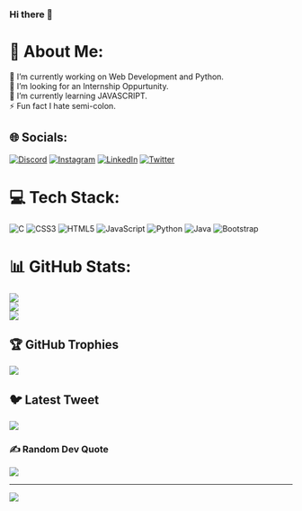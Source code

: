 ### Hi there 👋
# 💫 About Me:
🔭 I’m currently working on  Web Development and Python.<br>👯 I’m looking for an Internship Oppurtunity.<br>🌱 I’m currently learning JAVASCRIPT.<br>⚡ Fun fact I hate semi-colon.


## 🌐 Socials:
[![Discord](https://img.shields.io/badge/Discord-%237289DA.svg?logo=discord&logoColor=white)](https://discord.gg/4896) [![Instagram](https://img.shields.io/badge/Instagram-%23E4405F.svg?logo=Instagram&logoColor=white)](https://www.instagram.com/meet.punmiya/) [![LinkedIn](https://img.shields.io/badge/LinkedIn-%230077B5.svg?logo=linkedin&logoColor=white)](https://www.linkedin.com/in/meet-jain-198910207/) [![Twitter](https://img.shields.io/badge/Twitter-%231DA1F2.svg?logo=Twitter&logoColor=white)](https://twitter.com/Meet_Punmiya) 

# 💻 Tech Stack:  
![C](https://img.shields.io/badge/c-%2300599C.svg?style=flat&logo=c&logoColor=white) ![CSS3](https://img.shields.io/badge/css3-%231572B6.svg?style=flat&logo=css3&logoColor=white) ![HTML5](https://img.shields.io/badge/html5-%23E34F26.svg?style=flat&logo=html5&logoColor=white) ![JavaScript](https://img.shields.io/badge/javascript-%23323330.svg?style=flat&logo=javascript&logoColor=%23F7DF1E) ![Python](https://img.shields.io/badge/python-3670A0?style=flat&logo=python&logoColor=ffdd54) ![Java](https://img.shields.io/badge/java-%23ED8B00.svg?style=flat&logo=java&logoColor=white) ![Bootstrap](https://img.shields.io/badge/bootstrap-%23563D7C.svg?style=flat&logo=bootstrap&logoColor=white)
# 📊 GitHub Stats:
![](https://github-readme-stats.vercel.app/api?username=meetpunmiya&theme=monokai&hide_border=false&include_all_commits=true&count_private=true)<br/>
![](https://github-readme-streak-stats.herokuapp.com/?user=meetpunmiya&theme=monokai&hide_border=false)<br/>
![](https://github-readme-stats.vercel.app/api/top-langs/?username=meetpunmiya&theme=monokai&hide_border=false&include_all_commits=true&count_private=true&layout=compact)

## 🏆 GitHub Trophies
![](https://github-profile-trophy.vercel.app/?username=meetpunmiya&theme=monokai&no-frame=false&no-bg=false&margin-w=4)

## 🐦 Latest Tweet
[![](https://gtce.itsvg.in/api?username=Meet_Punmiya)](https://github.com/VishwaGauravIn/github-twitter-card-embed)

### ✍ Random Dev Quote
![](https://quotes-github-readme.vercel.app/api?type=horizontal&theme=tokyonight)

---
[![](https://visitcount.itsvg.in/api?id=vikkkas&icon=0&color=0)](https://visitcount.itsvg.in)
